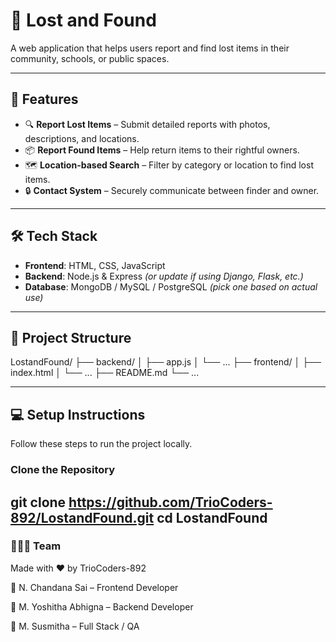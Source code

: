# 🧳 Lost and Found

A web application that helps users report and find lost items in their community, schools, or public spaces.

---

## 🚀 Features

- 🔍 **Report Lost Items** – Submit detailed reports with photos, descriptions, and locations.
- 📦 **Report Found Items** – Help return items to their rightful owners.
- 🗺️ **Location-based Search** – Filter by category or location to find lost items.
- 🔒 **Contact System** – Securely communicate between finder and owner.

---

## 🛠️ Tech Stack

- **Frontend**: HTML, CSS, JavaScript  
- **Backend**: Node.js & Express *(or update if using Django, Flask, etc.)*  
- **Database**: MongoDB / MySQL / PostgreSQL *(pick one based on actual use)*

---

## 📁 Project Structure

LostandFound/
├── backend/
│ ├── app.js
│ └── ...
├── frontend/
│ ├── index.html
│ └── ...
├── README.md
└── ...

---

## 💻 Setup Instructions

Follow these steps to run the project locally.

###  Clone the Repository

git clone https://github.com/TrioCoders-892/LostandFound.git
cd LostandFound
---
### 🧑‍🤝‍🧑 Team

Made with ❤️ by TrioCoders-892

👤 N. Chandana Sai – Frontend Developer

👤 M. Yoshitha Abhigna – Backend Developer

👤 M. Susmitha – Full Stack / QA
